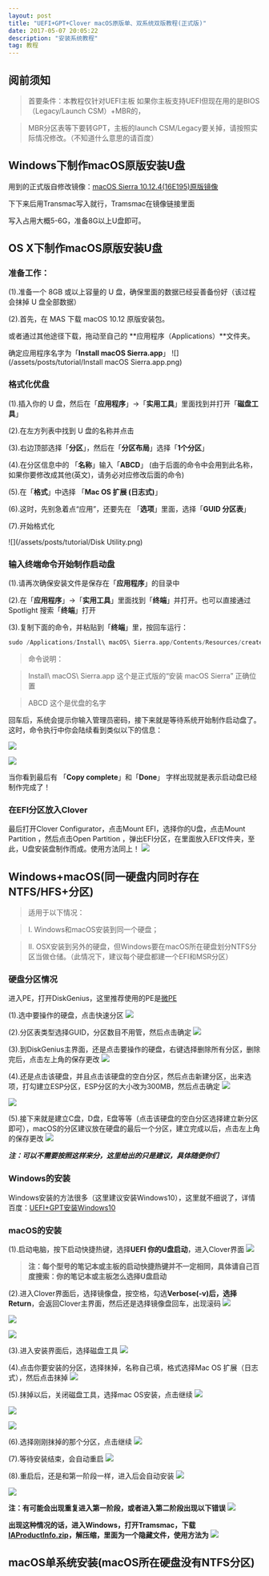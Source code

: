 ```yaml
---
layout: post
title: "UEFI+GPT+Clover macOS原版单、双系统双版教程(正式版)"
date: 2017-05-07 20:05:22 
description: "安装系统教程"
tag: 教程
---
```


## **阅前须知**
> 首要条件：本教程仅针对UEFI主板 如果你主板支持UEFI但现在用的是BIOS（Legacy/Launch CSM）+MBR的，

> MBR分区表等下要转GPT，主板的launch CSM/Legacy要关掉，请按照实际情况修改。（不知道什么意思的请百度）

<!--more-->

## Windows下制作macOS原版安装U盘 

用到的正式版自修改镜像：<a href="http://pan.baidu.com/s/1kV0WHTl" target="_blank">macOS Sierra 10.12.4(16E195)原版镜像</a>

下下来后用Transmac写入就行，Tramsmac在镜像链接里面

写入占用大概5-6G，准备8G以上U盘即可。

## **OS X下制作macOS原版安装U盘**

### **准备工作：**

(1).准备一个 8GB 或以上容量的 U 盘，确保里面的数据已经妥善备份好（该过程会抹掉 U 盘全部数据）

(2).首先，在 MAS 下载 macOS 10.12 原版安装包。

或者通过其他途径下载，拖动至自己的 **应用程序（Applications）**文件夹。

确定应用程序名字为「**Install macOS Sierra.app**」
![](/assets/posts/tutorial/Install macOS Sierra.app.png)

### **格式化优盘**

(1).插入你的 U 盘，然后在「**应用程序**」->「**实用工具**」里面找到并打开「**磁盘工具**」

(2).在左方列表中找到 U 盘的名称并点击

(3).右边顶部选择「**分区**」，然后在「**分区布局**」选择「**1个分区**」

(4).在分区信息中的 「**名称**」输入「**ABCD**」 (由于后面的命令中会用到此名称，如果你要修改成其他(英文)，请务必对应修改后面的命令)

(5).在「**格式**」中选择 「**Mac OS 扩展 (日志式)**」

(6).这时，先别急着点“应用”，还要先在 「**选项**」里面，选择「**GUID 分区表**」

(7).开始格式化

![](/assets/posts/tutorial/Disk Utility.png)

### **输入终端命令开始制作启动盘**

(1).请再次确保安装文件是保存在「**应用程序**」的目录中

(2).在「**应用程序**」->「**实用工具**」里面找到「**终端**」并打开。也可以直接通过 Spotlight 搜索「**终端**」打开

(3).复制下面的命令，并粘贴到「**终端**」里，按回车运行：

```c++
sudo /Applications/Install\ macOS\ Sierra.app/Contents/Resources/createinstallmedia --volume /Volumes/ABCD --applicationpath /Applications/Install\ macOS\ Sierra.app --nointeraction
```

> 命令说明：

> Install\ macOS\ Sierra.app 这个是正式版的“安装 macOS Sierra” 正确位置

> ABCD 这个是优盘的名字

回车后，系统会提示你输入管理员密码，接下来就是等待系统开始制作启动盘了。这时，命令执行中你会陆续看到类似以下的信息：

![](/assets/posts/tutorial/CMD1.png)

![](/assets/posts/tutorial/CMD2.png)

当你看到最后有 「**Copy complete**」和「**Done**」 字样出现就是表示启动盘已经制作完成了！

### **在EFI分区放入Clover**

最后打开Clover Configurator，点击Mount EFI，选择你的U盘，点击Mount Partition ，然后点击Open Partition ，弹出EFI分区，在里面放入EFI文件夹，至此，U盘安装盘制作而成。使用方法同上！
![](/assets/posts/tutorial/Snip1.png)

## Windows+macOS(同一硬盘内同时存在NTFS/HFS+分区)

> 适用于以下情况： 

> I.  Windows和macOS安装到同一个硬盘； 

> II. OSX安装到另外的硬盘，但Windows要在macOS所在硬盘划分NTFS分区当做仓储。（此情况下，建议每个硬盘都建一个EFI和MSR分区）


### **硬盘分区情况**

进入PE，打开DiskGenius，这里推荐使用的PE是<a href="http://www.wepe.com.cn/download.html" target="_blank">微PE</a>

(1).选中要操作的硬盘，点击快速分区
![](/assets/posts/tutorial/sshot-1.png)

(2).分区表类型选择GUID，分区数目不用管，然后点击确定
![](/assets/posts/tutorial/sshot-2.png)

(3).到DiskGenius主界面，还是点击要操作的硬盘，右键选择删除所有分区，删除完后，点击左上角的保存更改
![](/assets/posts/tutorial/sshot-3.png)

(4).还是点击该硬盘，并且点击该硬盘的空白分区，然后点击新建分区，出来选项，打勾建立ESP分区，ESP分区的大小改为300MB，然后点击确定
![](/assets/posts/tutorial/sshot-4.png)

![](/assets/posts/tutorial/sshot-5.png)

(5).接下来就是建立C盘，D盘，E盘等等（点击该硬盘的空白分区选择建立新分区即可），macOS的分区建议放在硬盘的最后一个分区，建立完成以后，点击左上角的保存更改
![](/assets/posts/tutorial/sshot-6.png)

***注：可以不需要按照这样来分，这里给出的只是建议，具体随便你们***

### **Windows的安装**

Windows安装的方法很多（这里建议安装Windows10），这里就不细说了，详情百度：<a href="https://www.baidu.com/s?ie=UTF-8&wd=UEFI+GPT%E5%AE%89%E8%A3%85Windows10" target="_blank">UEFI+GPT安装Windows10</a>

### **macOS的安装**

(1).启动电脑，按下启动快捷热键，选择**UEFI 你的U盘启动**，进入Clover界面
![](/assets/posts/tutorial/Snip2.png)


> **注：每个型号的笔记本或主板的启动快捷热键并不一定相同，具体请自己百度搜索：你的笔记本或主板怎么选择U盘启动**

(2).进入Clover界面后，选择镜像盘，按空格，勾选**Verbose(-v)**后，选择**Return**，会返回Clover主界面，然后还是选择镜像盘回车，出现滚码
![](/assets/posts/tutorial/Snip3.png)

![](/assets/posts/tutorial/Snip4.png)

![](/assets/posts/tutorial/Snip5.png)

(3).进入安装界面后，选择磁盘工具
![](/assets/posts/tutorial/Snip6.png)

(4).点击你要安装的分区，选择抹掉，名称自己填，格式选择Mac OS 扩展（日志式），然后点击抹掉
![](/assets/posts/tutorial/Snip7.png)

(5).抹掉以后，关闭磁盘工具，选择mac OS安装，点击继续
![](/assets/posts/tutorial/Snip8.png)

![](/assets/posts/tutorial/Snip9.png)

![](/assets/posts/tutorial/Snip10.png)

(6).选择刚刚抹掉的那个分区，点击继续
![](/assets/posts/tutorial/Snip11.png)

(7).等待安装结束，会自动重启
![](/assets/posts/tutorial/Snip12.png)

(8).重启后，还是和第一阶段一样，进入后会自动安装
![](/assets/posts/tutorial/Snip3.png)

![](/assets/posts/tutorial/Snip13.png)


**注：有可能会出现重复进入第一阶段，或者进入第二阶段出现以下错误**
![](/assets/posts/tutorial/Snip14.png)

**出现这种情况的话，进入Windows，打开Tramsmac，下载<a href="https://pan.baidu.com/s/1hsBUzm0" target="_blank">IAProductInfo.zip</a>，解压缩，里面为一个隐藏文件，使用方法为**
![](/assets/posts/tutorial/IAProductInfo.png)


## macOS单系统安装(macOS所在硬盘没有NTFS分区)


